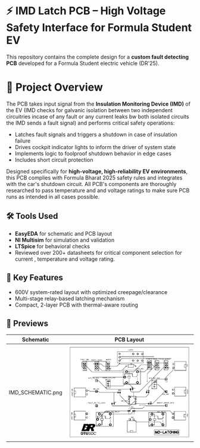 # ⚡ IMD Latch PCB – High Voltage Safety Interface for Formula Student EV

This repository contains the complete design for a **custom fault detecting PCB** developed for a Formula Student electric vehicle (DR'25).

# 🔧 Project Overview

The PCB takes input signal from the **Insulation Monitoring Device (IMD)** of the EV (IMD checks for galvanic isolation between two independent circuitries incase of any fault or any current leaks bw both isolated circuits the IMD sends a fault signal) and performs critical safety operations:

- Latches fault signals and triggers a shutdown in case of insulation failure
- Drives cockpit indicator lights to inform the driver of system state
- Implements logic to foolproof shutdown behavior in edge cases
- Includes short circuit protection

Designed specifically for **high-voltage, high-reliability EV environments**, this PCB complies with Formula Bharat 2025 safety rules and integrates with the car's shutdown circuit. All PCB's components are thoroughly researched to pass temperature and and voltage ratings to make sure PCB runs as intended in all cases possible.

## 🛠️ Tools Used
- **EasyEDA** for schematic and PCB layout
- **NI Multisim** for simulation and validation
- **LTSpice** for behavioral checks
- Reviewed over 200+ datasheets for critical component selection for current , temperature and voltage rating.

## 📐 Key Features
- 600V system-rated layout with optimized creepage/clearance
- Multi-stage relay-based latching mechanism
- Compact, 2-layer PCB with thermal-aware routing

## 📸 Previews

| Schematic | PCB Layout |
|----------|-------------|
| IMD_SCHEMATIC.png | ![PCB Layout](IMD_PCB.png) |


